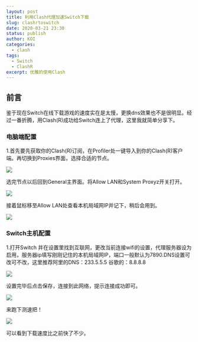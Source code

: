 ```yaml
---
layout: post
title: 利用Clash代理加速Switch下载
slug: clashrtoswitch
date: 2020-03-21 23:30
status: publish
author: KOI
categories: 
  - clash
tags:
  - Switch
  - ClashR
excerpt: 优雅的使用Clash
---
```


## 前言

鉴于现在Switch在线下载游戏的速度实在是太慢，更换dns效果也不是很明显。经过一番折腾，用Clash(R)成功给Switch连上了代理，这里我就简单分享下。

### 电脑端配置

1.首先要先获取你的Clash(R)订阅，在Profiler处一键导入到你的Clash(R)客户端。再切换到Proxies界面，选择合适的节点。

![](https://cdn.jsdelivr.net/gh/narakoi/narakoi.github.io@master/archives/assets/500aeb83d30cfa491aea2e0e57df928b.png)

选完节点以后回到General主界面。将Allow LAN和System Proxyz开关打开。

![](https://cdn.jsdelivr.net/gh/narakoi/narakoi.github.io@master/archives/assets/6daf12a451940e583cca0862195057bb.png)

接着鼠标移至Allow LAN处查看本机局域网IP并记下，稍后会用到。

![](https://cdn.jsdelivr.net/gh/narakoi/narakoi.github.io@master/archives/assets/be11e2a2fc7eb7e67bad3006bd70ffdb.png)

### Switch主机配置



1.打开Switch 并在设置里找到互联网，更改当前连接wifi的设置，代理服务器设为启用，服务器ip填写刚刚记住的本机局域网IP，端口一般默认为7890.DNS设置可改可不改，这里推荐阿里的DNS：233.5.5.5 谷歌的：8.8.8.8

![](https://cdn.jsdelivr.net/gh/narakoi/narakoi.github.io@master/archives/assets/7c16196f262011c59d80b2ab04c5894f.jpg)

设置完毕后点击保存，连接到此网络，提示连接成功即可。

![](https://cdn.jsdelivr.net/gh/narakoi/narakoi.github.io@master/archives/assets/5e755623831013a52298e4d47cafbb30.jpg)

来跑下测速把！

![](https://cdn.jsdelivr.net/gh/narakoi/narakoi.github.io@master/archives/assets/af85e876118a0ad3ff8089fb73f29475.jpg)

可以看到下载速度比之前快了不少。

